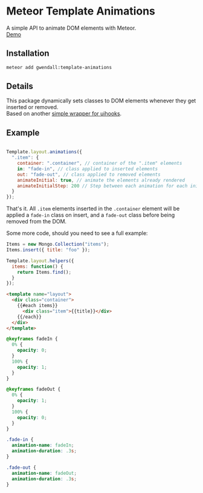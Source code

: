Meteor Template Animations
==========================

A simple API to animate DOM elements with Meteor.  
[Demo](http://template-animations.meteor.com)

Installation  
------------

``` sh
meteor add gwendall:template-animations
```

Details
-------

This package dynamically sets classes to DOM elements whenever they get inserted or removed.  
Based on another [simple wrapper for uihooks](http://github.com/gwendall/meteor-ui-hooks).


Example
-------  

``` javascript

Template.layout.animations({
  ".item": {
    container: ".container", // container of the ".item" elements
    in: "fade-in", // class applied to inserted elements
    out: "fade-out", // class applied to removed elements
    animateInitial: true, // animate the elements already rendered
    animateInitialStep: 200 // Step between each animation for each initial item
  }
});
```

That's it. All ``.item`` elements inserted in the ``.container`` element will be applied a ``fade-in`` class on insert, and a ``fade-out`` class before being removed from the DOM.  

Some more code, should you need to see a full example:

``` javascript
Items = new Mongo.Collection("items");
Items.insert({ title: "foo" });

Template.layout.helpers({
  items: function() {
    return Items.find();
  }
});

```

``` html
<template name="layout">
  <div class="container">
    {{#each items}}
      <div class="item">{{title}}</div>
    {{/each}}
  </div>
</template>
```

``` css
@keyframes fadeIn {
  0% {
    opacity: 0;
  }
  100% {
    opacity: 1;
  }  
}

@keyframes fadeOut {
  0% {
    opacity: 1;
  }
  100% {
    opacity: 0;
  }  
}

.fade-in {
  animation-name: fadeIn;
  animation-duration: .3s;
}

.fade-out {
  animation-name: fadeOut;
  animation-duration: .3s;
}
```
